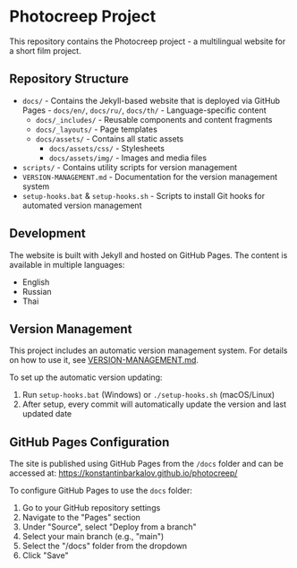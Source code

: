 # Photocreep Project

This repository contains the Photocreep project - a multilingual website for a short film project.

## Repository Structure

- `docs/` - Contains the Jekyll-based website that is deployed via GitHub Pages  - `docs/en/`, `docs/ru/`, `docs/th/` - Language-specific content
  - `docs/_includes/` - Reusable components and content fragments
  - `docs/_layouts/` - Page templates
  - `docs/assets/` - Contains all static assets
    - `docs/assets/css/` - Stylesheets
    - `docs/assets/img/` - Images and media files
- `scripts/` - Contains utility scripts for version management
- `VERSION-MANAGEMENT.md` - Documentation for the version management system
- `setup-hooks.bat` & `setup-hooks.sh` - Scripts to install Git hooks for automated version management

## Development

The website is built with Jekyll and hosted on GitHub Pages. The content is available in multiple languages:
- English
- Russian
- Thai

## Version Management

This project includes an automatic version management system. For details on how to use it, see [VERSION-MANAGEMENT.md](VERSION-MANAGEMENT.md).

To set up the automatic version updating:

1. Run `setup-hooks.bat` (Windows) or `./setup-hooks.sh` (macOS/Linux)
2. After setup, every commit will automatically update the version and last updated date

## GitHub Pages Configuration

The site is published using GitHub Pages from the `/docs` folder and can be accessed at:
https://konstantinbarkalov.github.io/photocreep/

To configure GitHub Pages to use the `docs` folder:
1. Go to your GitHub repository settings
2. Navigate to the "Pages" section
3. Under "Source", select "Deploy from a branch"
4. Select your main branch (e.g., "main")
5. Select the "/docs" folder from the dropdown
6. Click "Save"
